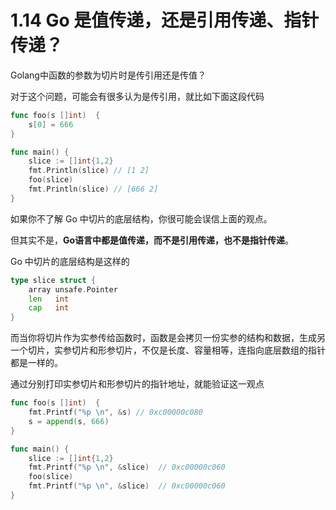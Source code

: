 # 1.14 Go 是值传递，还是引用传递、指针传递？

Golang中函数的参数为切片时是传引用还是传值？

对于这个问题，可能会有很多认为是传引用，就比如下面这段代码

```go
func foo(s []int)  {
	s[0] = 666
}

func main() {
	slice := []int{1,2}
	fmt.Println(slice) // [1 2]
	foo(slice)
	fmt.Println(slice) // [666 2]
}
```

如果你不了解 Go 中切片的底层结构，你很可能会误信上面的观点。

但其实不是，**Go语言中都是值传递，而不是引用传递，也不是指针传递**。

Go 中切片的底层结构是这样的

```go
type slice struct {
    array unsafe.Pointer
    len   int
    cap   int
}
```

而当你将切片作为实参传给函数时，函数是会拷贝一份实参的结构和数据，生成另一个切片，实参切片和形参切片，不仅是长度、容量相等，连指向底层数组的指针都是一样的。

通过分别打印实参切片和形参切片的指针地址，就能验证这一观点

```go
func foo(s []int)  {
	fmt.Printf("%p \n", &s) // 0xc00000c080 
	s = append(s, 666)
}

func main() {
	slice := []int{1,2}
	fmt.Printf("%p \n", &slice)  // 0xc00000c060 
	foo(slice)
	fmt.Printf("%p \n", &slice)  // 0xc00000c060 
}
```

